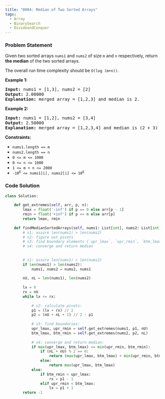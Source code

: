 ```yaml
---
title: "0004: Median of Two Sorted Arrays"
tags:
  - Array
  - BinarySearch
  - DivideandConquer
---
```

### Problem Statement

<p>Given two sorted arrays <code>nums1</code> and <code>nums2</code> of size <code>m</code> and <code>n</code> respectively, return <strong>the median</strong> of the two sorted arrays.</p>

<p>The overall run time complexity should be <code>O(log (m+n))</code>.</p>


<p><strong class="example">Example 1:</strong></p>

<pre>
<strong>Input:</strong> nums1 = [1,3], nums2 = [2]
<strong>Output:</strong> 2.00000
<strong>Explanation:</strong> merged array = [1,2,3] and median is 2.
</pre>

<p><strong class="example">Example 2:</strong></p>

<pre>
<strong>Input:</strong> nums1 = [1,2], nums2 = [3,4]
<strong>Output:</strong> 2.50000
<strong>Explanation:</strong> merged array = [1,2,3,4] and median is (2 + 3) / 2 = 2.5.
</pre>


<p><strong>Constraints:</strong></p>

<ul>
	<li><code>nums1.length == m</code></li>
	<li><code>nums2.length == n</code></li>
	<li><code>0 &lt;= m &lt;= 1000</code></li>
	<li><code>0 &lt;= n &lt;= 1000</code></li>
	<li><code>1 &lt;= m + n &lt;= 2000</code></li>
	<li><code>-10<sup>6</sup> &lt;= nums1[i], nums2[i] &lt;= 10<sup>6</sup></code></li>
</ul>


### Code Solution

```python
class Solution:
	
    def get_extremes(self, arr, p, n):
        lmax = float('-inf') if p == 0 else arr[p - 1]
        rmin = float('+inf') if p == n else arr[p]
        return lmax, rmin
		
    def findMedianSortedArrays(self, nums1: List[int], nums2: List[int]) -> float:
        # s1: assure len(nums1) > len(nums2)
        # s2: figure out pivots
        # s3: find boundary elements (`upr_lmax`, `upr_rmin`, `btm_lmax`, `btm_rmin`)
        # s4: converge and return median
        
        
        # s1: assure len(nums1) > len(nums2)
        if len(nums1) > len(nums2):
            nums1, nums2 = nums2, nums1
			
        nU, nL = len(nums1), len(nums2)
        
        lx = 0
        rx = nU
        while lx <= rx:
	        
            # s2: calculate pivots:
            p1 = (lx + rx) // 2
            p2 = (nU + nL + 1) // 2 - p1
            
            # s3: find boundaries:
            upr_lmax, upr_rmin = self.get_extremes(nums1, p1, nU)
            btm_lmax, btm_rmin = self.get_extremes(nums2, p2, nL)            
            
            # s4: converge and return median:
            if max(upr_lmax, btm_lmax) <= min(upr_rmin, btm_rmin):
                if (nL + nU) % 2 == 0:
                    return (max(upr_lmax, btm_lmax) + min(upr_rmin, btm_rmin)) / 2
                else:
                    return max(upr_lmax, btm_lmax)
            else:
                if btm_rmin < upr_lmax:
                    rx = p1 - 1
                elif upr_rmin < btm_lmax:
                    lx = p1 + 1		    
        return -1
```
